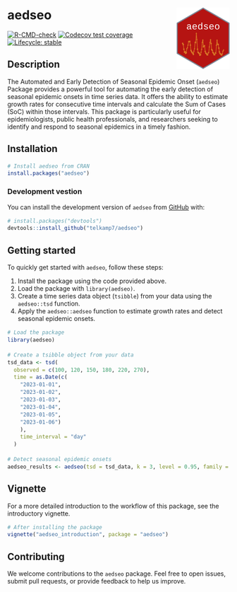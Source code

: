 
<!-- README.md is generated from README.Rmd. Please edit that file -->

# aedseo <a href="https://telkamp7.github.io/aedseo/"><img src="man/figures/logo.png" align="right" height="139" alt="aedseo website" /></a>

<!-- badges: start -->

[![R-CMD-check](https://github.com/telkamp7/aedseo/actions/workflows/R-CMD-check.yaml/badge.svg)](https://github.com/telkamp7/aedseo/actions/workflows/R-CMD-check.yaml)
[![Codecov test
coverage](https://codecov.io/gh/telkamp7/aedseo/branch/master/graph/badge.svg)](https://app.codecov.io/gh/telkamp7/aedseo?branch=master)
[![Lifecycle:
stable](https://img.shields.io/badge/lifecycle-experimental-orange.svg)](https://lifecycle.r-lib.org/articles/stages.html#experimental)
<!-- badges: end -->

## Description

The Automated and Early Detection of Seasonal Epidemic Onset (`aedseo`)
Package provides a powerful tool for automating the early detection of
seasonal epidemic onsets in time series data. It offers the ability to
estimate growth rates for consecutive time intervals and calculate the
Sum of Cases (SoC) within those intervals. This package is particularly
useful for epidemiologists, public health professionals, and researchers
seeking to identify and respond to seasonal epidemics in a timely
fashion.

## Installation

``` r
# Install aedseo from CRAN
install.packages("aedseo")
```

### Development vestion

You can install the development version of `aedseo` from
[GitHub](https://github.com/) with:

``` r
# install.packages("devtools")
devtools::install_github("telkamp7/aedseo")
```

## Getting started

To quickly get started with `aedseo`, follow these steps:

1.  Install the package using the code provided above.
2.  Load the package with `library(aedseo)`.
3.  Create a time series data object (`tsibble`) from your data using
    the `aedseo::tsd` function.
4.  Apply the `aedseo::aedseo` function to estimate growth rates and
    detect seasonal epidemic onsets.

``` r
# Load the package
library(aedseo)

# Create a tsibble object from your data
tsd_data <- tsd(
  observed = c(100, 120, 150, 180, 220, 270),
  time = as.Date(c(
    "2023-01-01",
    "2023-01-02",
    "2023-01-03",
    "2023-01-04",
    "2023-01-05",
    "2023-01-06")
    ),
    time_interval = "day"
  )

# Detect seasonal epidemic onsets
aedseo_results <- aedseo(tsd = tsd_data, k = 3, level = 0.95, family = "poisson")
```

## Vignette

For a more detailed introduction to the workflow of this package, see
the introductory vignette.

``` r
# After installing the package
vignette("aedseo_introduction", package = "aedseo")
```

## Contributing

We welcome contributions to the `aedseo` package. Feel free to open
issues, submit pull requests, or provide feedback to help us improve.
